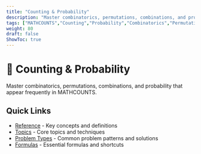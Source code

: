 ```yaml
---
title: "Counting & Probability"
description: "Master combinatorics, permutations, combinations, and probability for MATHCOUNTS success."
tags: ["MATHCOUNTS","Counting","Probability","Combinatorics","Permutations"]
weight: 80
draft: false
ShowToc: true
---
```


# 🎲 Counting & Probability

Master combinatorics, permutations, combinations, and probability that appear frequently in MATHCOUNTS.

## Quick Links
- [Reference](reference) - Key concepts and definitions
- [Topics](topics) - Core topics and techniques
- [Problem Types](problem-types) - Common problem patterns and solutions
- [Formulas](formulas) - Essential formulas and shortcuts
